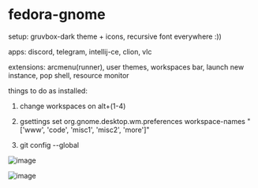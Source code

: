 # fedora-gnome

setup: gruvbox-dark theme + icons, recursive font everywhere :))

apps: discord, telegram, intellij-ce, clion, vlc

extensions: arcmenu(runner), user themes, workspaces bar, launch new instance, pop shell, resource monitor

things to do as installed: 

1) change workspaces on alt+(1-4)

2) gsettings set org.gnome.desktop.wm.preferences workspace-names "['www', 'code', 'misc1', 'misc2', 'more']"

3) git config --global 

![image](https://user-images.githubusercontent.com/63347222/174787986-a5a5ca4d-0313-424c-ace2-65ea6b46be6e.png)

![image](https://user-images.githubusercontent.com/63347222/174788142-2325e56c-c214-47d1-a6ac-9b052d8131ff.png)
